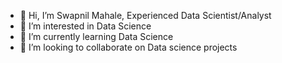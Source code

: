 - 👋 Hi, I’m Swapnil Mahale, Experienced Data Scientist/Analyst
- 👀 I’m interested in Data Science
- 🌱 I’m currently learning Data Science
- 💞️ I’m looking to collaborate on Data science projects

<!---
Swapsmahale/Swapsmahale is a ✨ special ✨ repository because its `README.md` (this file) appears on your GitHub profile.
You can click the Preview link to take a look at your changes.
--->

